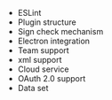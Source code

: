 - ESLint
- Plugin structure
- Sign check mechanism
- Electron integration
- Team support
- xml support
- Cloud service
- OAuth 2.0 support
- Data set
